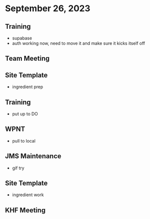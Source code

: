 # September 26, 2023

## Training
- supabase
- auth working now, need to move it and make sure it kicks itself off

## Team Meeting

## Site Template
- ingredient prep

## Training
- put up to DO

## WPNT
- pull to local

## JMS Maintenance
- gif try

## Site Template
- ingredient work

## KHF Meeting

